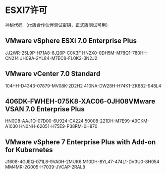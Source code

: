 # ESXI7许可

神秘代码 （rc版合作伙伴测试密钥，正式版测试可用）

## VMware vSphere ESXi 7.0 Enterprise Plus

JJ2WR-25L9P-H71A8-6J20P-C0K3F HN2X0-0DH5M-M78Q1-780HH-CN214 JH09A-2YL84-M7EC8-FL0K2-3N2J2

## VMware vCenter 7.0 Standard

104HH-D4343-07879-MV08K-2D2H2 410NA-DW28H-H74K1-ZK882-948L4

## 406DK-FWHEH-075K8-XAC06-0JH08VMware VSAN 7.0 Enterprise Plus

HN0D8-AAJ1Q-07D00-6U924-CX224 50008-221DH-M7E99-A9CKM-A1030 HN0NH-62051-H75E9-P38RM-0H870

## VMware vSphere 7 Enterprise Plus with Add-on for Kubernetes

J1608-4GJEQ-071L8-9VA0H-2MUK6 M10DH-8YL47-474L1-DV3U0-8H054 MM4MR-2G005-H7039-JVCAP-2RAL8

